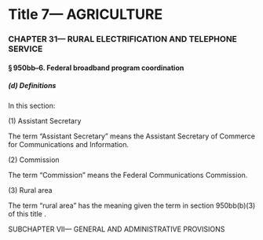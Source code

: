 
# Title 7— AGRICULTURE
### CHAPTER 31— RURAL ELECTRIFICATION AND TELEPHONE SERVICE
#### § 950bb–6. Federal broadband program coordination
##### (d) Definitions

In this section:

(1) Assistant Secretary

The term “Assistant Secretary” means the Assistant Secretary of Commerce for Communications and Information.

(2) Commission

The term “Commission” means the Federal Communications Commission.

(3) Rural area

The term “rural area” has the meaning given the term in section 950bb(b)(3) of this title .

SUBCHAPTER VII— GENERAL AND ADMINISTRATIVE PROVISIONS
